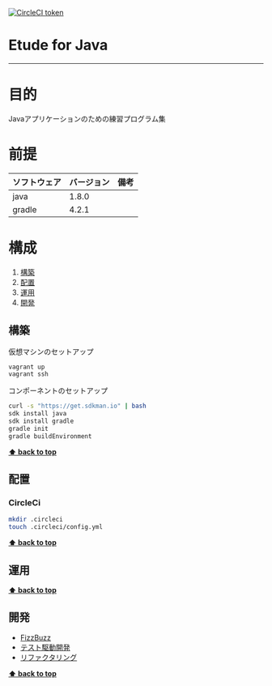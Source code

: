 [![CircleCI token](https://img.shields.io/circleci/project/github/k2works/etude_for_java/master.svg)](https://circleci.com/gh/k2works/etude_for_java/)

# Etude for Java
---

# 目的 #
Javaアプリケーションのための練習プログラム集

# 前提 #
| ソフトウェア   | バージョン   | 備考        |
|:---------------|:-------------|:------------|
| java           |1.8.0    |             |
| gradle         |4.2.1    |             |


# 構成 #
1. [構築](#構築)
1. [配置](#配置)
1. [運用](#運用)
1. [開発](#開発)

## 構築
仮想マシンのセットアップ
```bash
vagrant up
vagrant ssh
```
コンポーネントのセットアップ
```bash
curl -s "https://get.sdkman.io" | bash
sdk install java
sdk install gradle
gradle init
gradle buildEnvironment
```

**[⬆ back to top](#構成)**

## 配置
### CircleCi
```bash
mkdir .circleci
touch .circleci/config.yml
```
**[⬆ back to top](#構成)**

## 運用
**[⬆ back to top](#運用)**

## 開発
+ [FizzBuzz](./docs/fizzbuzz.md)
+ [テスト駆動開発](./docs/TDD.md)
+ [リファクタリング](./docs/refactoring.md)

**[⬆ back to top](#構成)**

